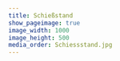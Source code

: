```yaml
---
title: Schießstand
show_pageimage: true
image_width: 1000
image_height: 500
media_order: Schiessstand.jpg
---
```


